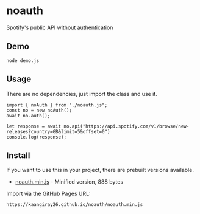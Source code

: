 # noauth
Spotify's public API without authentication

## Demo
```
node demo.js
```

## Usage
There are no dependencies, just import the class and use it.
```
import { noAuth } from "./noauth.js";
const no = new noAuth();
await no.auth();

let response = await no.api("https://api.spotify.com/v1/browse/new-releases?country=GB&limit=5&offset=0")
console.log(response);
```

## Install
If you want to use this in your project, there are prebuilt versions available.
* [noauth.min.js](noauth.min.js) - Minified version, 888 bytes

Import via the GitHub Pages URL:

```
https://kaangiray26.github.io/noauth/noauth.min.js
```
